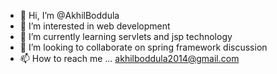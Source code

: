 - 👋 Hi, I’m @AkhilBoddula
- 👀 I’m interested in web development
- 🌱 I’m currently learning servlets and jsp technology
- 💞️ I’m looking to collaborate on spring framework discussion
- 📫 How to reach me ... akhilboddula2014@gmail.com

<!---
AkhilBoddula/AkhilBoddula is a ✨ special ✨ repository because its `README.md` (this file) appears on your GitHub profile.
You can click the Preview link to take a look at your changes.
--->
